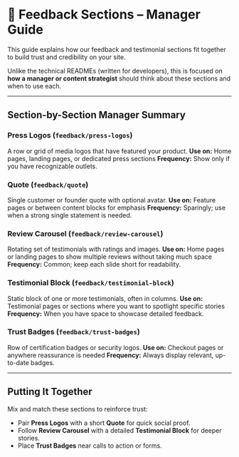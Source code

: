 # 💬 Feedback Sections – Manager Guide

This guide explains how our feedback and testimonial sections fit together to build trust and credibility on your site.

Unlike the technical READMEs (written for developers), this is focused on **how a manager or content strategist** should think about these sections and when to use each.

---

## Section-by-Section Manager Summary

### **Press Logos** (`feedback/press-logos`)
A row or grid of media logos that have featured your product.
**Use on:** Home pages, landing pages, or dedicated press sections
**Frequency:** Show only if you have recognizable outlets.

### **Quote** (`feedback/quote`)
Single customer or founder quote with optional avatar.
**Use on:** Feature pages or between content blocks for emphasis
**Frequency:** Sparingly; use when a strong single statement is needed.

### **Review Carousel** (`feedback/review-carousel`)
Rotating set of testimonials with ratings and images.
**Use on:** Home pages or landing pages to show multiple reviews without taking much space
**Frequency:** Common; keep each slide short for readability.

### **Testimonial Block** (`feedback/testimonial-block`)
Static block of one or more testimonials, often in columns.
**Use on:** Testimonial pages or sections where you want to spotlight specific stories
**Frequency:** When you have space to showcase detailed feedback.

### **Trust Badges** (`feedback/trust-badges`)
Row of certification badges or security logos.
**Use on:** Checkout pages or anywhere reassurance is needed
**Frequency:** Always display relevant, up-to-date badges.

---

## Putting It Together

Mix and match these sections to reinforce trust:

- Pair **Press Logos** with a short **Quote** for quick social proof.
- Follow **Review Carousel** with a detailed **Testimonial Block** for deeper stories.
- Place **Trust Badges** near calls to action or forms.

